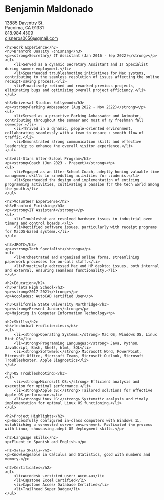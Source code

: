 
<html lang="en">
<head>
    <meta charset="UTF-8">
    <meta name="viewport" content="width=device-width, initial-scale=1.0">
    <title>Benjamin Maldonado - Resume</title>
</head>
<body>
    <h1>Benjamin Maldonado</h1>
    <p>
        13885 Daventry St.<br>
        Pacoima, CA 91331<br>
        818.984.4809<br>
        <a href="mailto:cisneros0056@gmail.com">cisneros0056@gmail.com</a>
    </p>

    <h2>Work Experience</h2>
    <h3>Branford Quality Finishing</h3>
    <p><strong>Secretary/ IT Assistant (Jan 2016 - Sep 2022)</strong></p>
    <ul>
        <li>Served as a dynamic Secretary Assistant and IT Specialist during summer employment.</li>
        <li>Spearheaded troubleshooting initiatives for Mac systems, contributing to the seamless resolution of issues affecting the online receipt-saving process.</li>
        <li>Proactively refined and reworked previous projects, eliminating bugs and optimizing overall project efficiency.</li>
    </ul>

    <h3>Universal Studios Hollywood</h3>
    <p><strong>Parking Ambassador (Aug 2022 - Nov 2022)</strong></p>
    <ul>
        <li>Served as a proactive Parking Ambassador and Animator, contributing throughout the summer and most of my freshman fall semester.</li>
        <li>Thrived in a dynamic, people-oriented environment, collaborating seamlessly with a team to ensure a smooth flow of traffic.</li>
        <li>Demonstrated strong communication skills and effective leadership to enhance the overall visitor experience.</li>
    </ul>

    <h3>All-Stars After-School Program</h3>
    <p><strong>Coach (Jun 2023 - Present)</strong></p>
    <ul>
        <li>Engaged as an After-School Coach, adeptly honing valuable time management skills in scheduling activities for students.</li>
        <li>Spearheaded the design and implementation of enticing programming activities, cultivating a passion for the tech world among the youth.</li>
    </ul>

    <h2>Volunteer Experience</h2>
    <h3>Branford Finishing</h3>
    <p><strong>IT Assistant</strong></p>
    <ul>
        <li>Troubleshot and resolved hardware issues in industrial oven timers and control boards.</li>
        <li>Rectified software issues, particularly with receipt programs for MacOS-based systems.</li>
    </ul>

    <h3>JROTC</h3>
    <p><strong>Tech Specialist</strong></p>
    <ul>
        <li>Orchestrated and organized online forms, streamlining paperwork processes for on-call staff.</li>
        <li>Proactively addressed Mac and HP desktop issues, both internal and external, ensuring seamless functionality.</li>
    </ul>

    <h2>Education</h2>
    <h3>Arleta High School</h3>
    <p><strong>2017-2021</strong></p>
    <p>Accolades: AutoCAD Certified User</p>

    <h3>California State University Northridge</h3>
    <p><strong>Present Junior</strong></p>
    <p>Majoring in Computer Information Technology</p>

    <h2>Skills</h2>
    <h3>Technical Proficiencies:</h3>
    <ul>
        <li><strong>Operating Systems:</strong> Mac OS, Windows OS, Linux Mint OS</li>
        <li><strong>Programming Languages:</strong> Java, Python, JavaScript, Bash, Shell, html, SQL</li>
        <li><strong>Software:</strong> Microsoft Word, PowerPoint, Microsoft Office, Microsoft Teams, Microsoft Outlook, Microsoft Troubleshooter, Apple Diagnostics</li>
    </ul>

    <h3>OS Troubleshooting:</h3>
    <ul>
        <li><strong>Microsoft OS:</strong> Efficient analysis and execution for optimal performance.</li>
        <li><strong>Apple OS:</strong> Tailored solutions for effective Apple OS performance.</li>
        <li><strong>Linux OS:</strong> Systematic analysis and timely implementation for optimal Linux OS functioning.</li>
    </ul>

    <h2>Project Highlights</h2>
    <p>Successfully configured in-class computers with Windows 11, establishing a connected server environment. Replicated the process with Linux, showcasing adept OS deployment skills.</p>

    <h2>Language Skills</h2>
    <p>Fluent in Spanish and English.</p>

    <h2>Sales Skills</h2>
    <p>Knowledgeable in Calculus and Statistics, good with numbers and memory.</p>

    <h2>Certificates</h2>
    <ul>
        <li>Autodesk Certified User: AutoCAD</li>
        <li>Capstone Excel Certified</li>
        <li>Capstone Access Database Certified</li>
        <li>Trailhead Super Badge</li>
    </ul>
</body>
</html>
